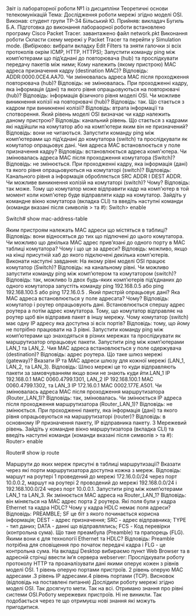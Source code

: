 Звіт із лабораторної роботи №1
із дисципліни Теоретичні основи телекомунікацій
Тема: Дослідження роботи мережі згідно моделі OSI.
Виконав: студент групи ТР-34 Більський Ю.
Прийняв: викладач Бугиль Б.А.
Підготовка до виконання лабораорної роботи
встановлено програму Cisco Packet Tracer.
завантажено файл network.pkt
Виконання роботи
Скласти схему мережі у Packet Tracer та перейти у Simulation mode. (Вибірково: вибрати вкладку Edit Filters та зняти галочки зі всіх протоколів окрім ICMP, HTTP, HTTPS);
Запустити команду ping між комп’ютерами що під’єднані до повторювача (hub) та прослідкувати передачу пакетів між ними;
Кому належить (якому пристрою) MAC адреса призначення кадру (destination МАС)?
Відповідь: ADDR:0000.0CE4.AA70.
Чи змінювалась адреса MAC після проходження повторювача (hub)?
Відповідь: не змінювалась.
При проходженні кадру, яка інформація (дані) та якого рівня опрацьовуються на повторювачі (hub)?
Відповідь: інформація фізичного рівня моделі ОSI.
Чи можливе виникнення колізії на повторювачі (hub)?
Відповідь: так.
Що стається з кадром при виникненні колізії?
Відповідь: втрата інформації та спотворення.
Який рівень моделі OSI визначає чи кадр належить даному пристрою?
Відповідь: канальний рівень.
Що стається з кадрами які надійшли на комутатор або на комп’ютери яким він не призначений?
Відповідь: вони не читаються.
Запустити команду ping між комп’ютерами що під’єднані до комутатора (switch) та прослідкувати як комутатор опрацьовує дані.
Чия адреса MAC встановлюється у поле призначення кадру?
Відповідь: встановлюється адреса комп'ютера.
Чи змінювалась адреса MAC після проходження комутатора (Switch)?
Відповідь: не змінюється.
При проходженні кадру, яка інформація (дані) та якого рівня опрацьовуються на комутаторі (switch)?
Відповідь: Канального рівня а інформація обробляється SRC ADDR I DEST ADDR.
Чи можливе виникнення колізій на комутаторі (switch)? Чому?
Відповідь: так може. Тому що комутатор може відправити кадр на комп'ютер в той момент коли комп'ютер буде відправляти кадр на комутатор.
Зайдіть у командне вікно комутатора (вкладка CLI) та введіть наступні команди (команди вказані після символів > та #):
Switch> enable

Switch# show mac-address-table

Яким пристроям належать МАС адреси що містяться в таблиці?
Відповідь: вони відносяться до тих що підлючені до цього комутатора.
Чи можливо що декілька МАС адрес прив’язані до одного порту в МАС таблиці комутатора? Чому і що це за адреси?
Відповідь: можливо, якщо на кінці присутній хаб до якого підключені декілька комп'ютерів.
Виконати наступні завдання:
На якому рівні моделі OSI працює комутатор (Switch)?
Відповідь: на канальному рівні.
Чи можливо запустити команду ping між комп’ютером та комутатором (switch)?
Відповідь: так, можливо
Із двох будь-яких комп’ютерів під’єднаних до одного комутатора запустіть команду ping 192.168.0.5 або ping 192.168.100.5 або ping 172.16.0.5 . Який пристрій опрацьовує дані? Яка МАС адреса встановлюється у поле адресата? Чому?
Відповідь: комутатор і роутер опрацьовують дані. Встановлюється спершу адрес роутера а потім адрес комутатора. Тому, що комутатор відправляє на роутер щоб він відправив пакет в іншу мережу.
Чому комутатор (switch) має одну ІР адресу яка доступна зі всіх портів?
Відповідь: тому, що йому не потрібно працювати на 3 рівні.
Запустити команду ping між комп’ютерами що знаходяться в різних мережах та прослідкувати як маршрутизатор опрацьовує пакети.
Запустити ping між комп’ютерами LAN_1 та LAN_2. Чия МАС адреса встановлюється у поле одержувача (destination)?
Відповідь: адрес роутера.
Що таке шлюз мережі (gateway)? Вказати IP та МАС адреси шлюзу для кожної мережі (LAN_1, LAN_2, та LAN_3).
Відповідь: Шлюз мережі це то куди відправляють пакети за замовчуванням якщо вони не знають куди йти.LAN_1 IP 192.168.0.1 MAC 0060.4799.1301, LAN_2 IP 192.168.100.1 MAC 0060.4799.1302, та LAN_3 IP 172.16.0.1 MAC 0002.177E.A501.
Чи змінювалась адреса MAC після проходження маршрутизатора (Router_LAN_1)?
Відповідь: так, змінювалась.
Чи змінюється ІР адреса після проходження маршрутизатора (Router_LAN_1)?
Відповідь: не змінюється.
При проходженні пакету, яка інформація (дані) та якого рівня опрацьовуються на маршрутизаторі (router)?
Відповідь: в основному IP призначення пакету, IP відправника пакету. 3 Мережевий рівень.
Зайдіть у командне вікно маршрутизатора (вкладка CLI) та введіть наступні команди (команди вказані після символів > та #):
Router> enable

Router# show ip route

Маршрути до яких мереж присутні в таблиці маршрутизації? Вказати через які порти маршрутизатора доступна кожна з мереж.
Відповідь: маршут на роутері 1 проведений до мережі 172.16.0.0/24 через порт 10.0.0.2, маршут на роутері 2 проводений до мережі 192.168.0.0/24 і 192.168.100.0/24 через порт 10.0.0.1.
Запустити ping між комп’ютерами LAN_1 та LAN_3. Як змінюється МАС адреса на Router_LAN_1?
Відповідь: він міняється на MAC адрес порта 2 роутера.
Які поля були у кадра Ethernet та кадра HDLC? Чому у кадра HDLC немає поля адреси?
Відповідь: PREAMBLE;
SF це біт з якого починається корисна інформація;
DEST - адрес призначення;
SRC - адрес відправника;
TYPE - тип даних;
DATA - данні що відправлялись;
FCS - Код перевірки (контрольна сума).
Що таке преамбула (Preamble) та прапорець (FLG). Якими вони є для технології Ethernet та HDLC?
Відповідь: Preamble потрібна для сповіщення про початок передачі кадра і FLG - це контрольна сума.
На вкладці Desktop вибираємо пункт Web Browser та в адресній стрічці ввести ім’я сервера webserver:
Прослідкувати роботу протоколу HTTP та проаналізувати дані якими оперує кожен з рівнів моделі OSI.
1 рівень оперую портами пристроїв. 2 рівень оперую MAC адресами .3 рівень IP адресами.4 рівень портами (TCP).
Висновок (відповідь на поставлені питання)
Дослідили роботу мережі згідно моделі OSI.
Так досягнуто мети.
Так на всі.
Отримано знання про рівні системи OSI.Роботу мережевих пристроїв.
Ні не виникли.
Так подобається через те що отримуєш нові знання які можуть пригодитися.
